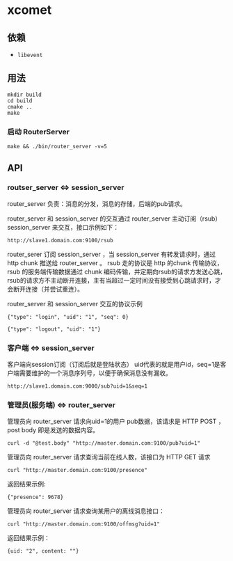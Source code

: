 # xcomet

## 依赖

+ `libevent`

## 用法

```
mkdir build
cd build
cmake ..
make
```

### 启动 RouterServer

```
make && ./bin/router_server -v=5
```

## API 

### routser_server <=> session_server

router_server 负责：消息的分发，消息的存储，后端的pub请求。

router_server 和 session_server 的交互通过 router_server 主动订阅（rsub） session_server 来交互，接口示例如下：

```
http://slave1.domain.com:9100/rsub
```

router_serer 订阅 session_server ，当 session_server 有转发请求时，通过 http chunk 推送给 router_server 。
rsub 走的协议是 http 的chunk 传输协议，rsub 的服务端传输数据通过 chunk 编码传输，并定期向rsub的请求方发送心跳，
rsub的请求方不主动断开连接，主有当超过一定时间没有接受到心跳请求时，才会断开连接（并尝试重连）。


router_server 和 session_server 交互的协议示例

```
{"type": "login", "uid": "1", "seq": 0}
```

```
{"type": "logout", "uid": "1"}
```

### 客户端 <=> session_server

客户端向session订阅（订阅后就是登陆状态）
uid代表的就是用户id，seq=1是客户端需要维护的一个消息序列号，以便于确保消息没有漏收。

```
http://slave1.domain.com:9000/sub?uid=1&seq=1
```

### 管理员(服务端) <=> router_server 

管理员向 router_server 请求向uid=1的用户 pub数据，该请求是 HTTP POST ，post body 即是发送的数据内容。

```
curl -d "@test.body" "http://master.domain.com:9100/pub?uid=1"
```

管理员向 router_server 请求查询当前在线人数，该接口为 HTTP GET 请求

```
curl "http://master.domain.com:9100/presence"
```

返回结果示例:

```
{"presence": 9678}
```

管理员向 router_server 请求查询某用户的离线消息接口：

```
curl "http://master.domain.com:9100/offmsg?uid=1"
```

返回结果示例：

```
{uid: "2", content: ""}
```


